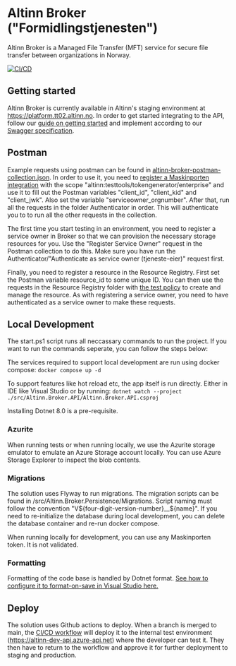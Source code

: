 # Altinn Broker ("Formidlingstjenesten")

Altinn Broker is a Managed File Transfer (MFT) service for secure file transfer between organizations in Norway. 

[![CI/CD](https://github.com/Altinn/altinn-broker/actions/workflows/ci-cd.yaml/badge.svg)](https://github.com/Altinn/altinn-broker/actions/workflows/ci-cd.yaml)

## Getting started

Altinn Broker is currently available in Altinn's staging environment at https://platform.tt02.altinn.no. In order to get started integrating to the API, follow our [guide on getting started](https://docs.altinn.studio/broker/getting-started/) and implement according to our [Swagger specification](https://docs.altinn.studio/api/broker/spec/).

## Postman

<a id="postman"></a>

Example requests using postman can be found in [altinn-broker-postman-collection.json](/altinn-broker-postman-collection.json). In order to use it, you need to [register a Maskinporten integration](https://sjolvbetjening.test.samarbeid.digdir.no/auth/login) with the scope "altinn:testtools/tokengenerator/enterprise" and use it to fill out the Postman variables "client_id", "client_kid" and "client_jwk". Also set the variable "serviceowner_orgnumber". After that, run all the requests in the folder Authenticator in order. This will authenticate you to to run all the other requests in the collection.

The first time you start testing in an environment, you need to register a service owner in Broker so that we can provision the necessary storage resources for you. Use the "Register Service Owner" request in the Postman collection to do this. Make sure you have run the Authenticator/"Authenticate as service owner (tjeneste-eier)" request first. 

Finally, you need to register a resource in the Resource Registry. First set the Postman variable resource_id to some unique ID. You can then use the requests in the Resource Registry folder with [the test policy](/tests/Altinn.Broker.Tests/Data/BasePolicy.xml) to create and manage the resource. As with registering a service owner, you need to have authenticated as a service owner to make these requests.

## Local Development

The start.ps1 script runs all neccassary commands to run the project. If you want to run the commands seperate, you can follow the steps below: 

The services required to support local development are run using docker compose:
```docker compose up -d```

To support features like hot reload etc, the app itself is run directly. Either in IDE like Visual Studio or by running:
```dotnet watch --project ./src/Altinn.Broker.API/Altinn.Broker.API.csproj```

Installing Dotnet 8.0 is a pre-requisite.

### Azurite

When running tests or when running locally, we use the Azurite storage emulator to emulate an Azure Storage account locally. You can use Azure Storage Explorer to inspect the blob contents.

### Migrations

The solution uses Flyway to run migrations. The migration scripts can be found in /src/Altinn.Broker.Persistence/Migrations. Script naming must follow the convention "V${four-digit-version-number}__${name}".
If you need to re-initialize the database during local development, you can delete the database container and re-run docker compose.

When running locally for development, you can use any Maskinporten token. It is not validated.

### Formatting

Formatting of the code base is handled by Dotnet format. [See how to configure it to format-on-save in Visual Studio here.](https://learn.microsoft.com/en-us/community/content/how-to-enforce-dotnet-format-using-editorconfig-github-actions#3---formatting-your-code-locally)

## Deploy

The solution uses Github actions to deploy. When a branch is merged to main, the [CI/CD workflow](https://github.com/Altinn/altinn-broker/actions/workflows/ci-cd.yaml) will deploy it to the internal test environment (https://altinn-dev-api.azure-api.net) where the developer can test it. They then have to return to the workflow and approve it for further deployment to staging and production.

